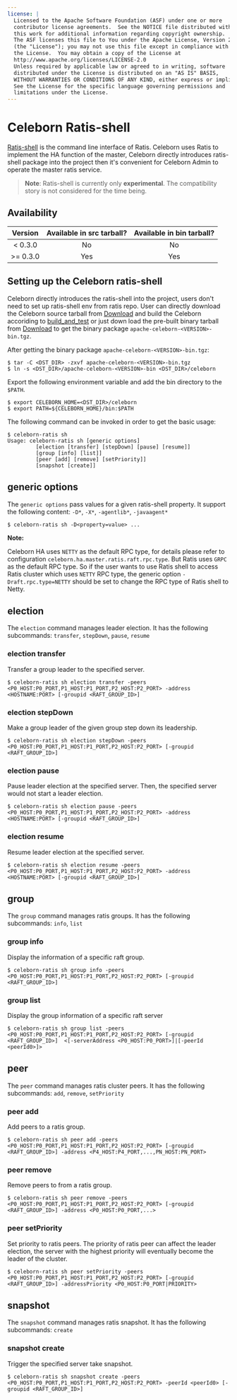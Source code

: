 ```yaml
---
license: |
  Licensed to the Apache Software Foundation (ASF) under one or more
  contributor license agreements.  See the NOTICE file distributed with
  this work for additional information regarding copyright ownership.
  The ASF licenses this file to You under the Apache License, Version 2.0
  (the "License"); you may not use this file except in compliance with
  the License.  You may obtain a copy of the License at
  http://www.apache.org/licenses/LICENSE-2.0
  Unless required by applicable law or agreed to in writing, software
  distributed under the License is distributed on an "AS IS" BASIS,
  WITHOUT WARRANTIES OR CONDITIONS OF ANY KIND, either express or implied.
  See the License for the specific language governing permissions and
  limitations under the License.
---
```



# Celeborn Ratis-shell

[Ratis-shell](https://github.com/apache/ratis/blob/master/ratis-docs/src/site/markdown/cli.md) is the command line interface of Ratis.
Celeborn uses Ratis to implement the HA function of the master, Celeborn directly introduces ratis-shell package into the project
then it's convenient for Celeborn Admin to operate the master ratis service.

> **Note**:
> Ratis-shell is currently only **experimental**.
> The compatibility story is not considered for the time being.

## Availability
|  Version  | Available in src tarball? | Available in bin tarball? |
|:---------:| :-----------------------: |:-------------------------:|
|  < 0.3.0  | No                        |            No             |
| \>= 0.3.0 | Yes                       |            Yes            |

## Setting up the Celeborn ratis-shell

Celeborn directly introduces the ratis-shell into the project, users don't need to set up ratis-shell env from ratis repo.
User can directly download the Celeborn source tarball from [Download](https://celeborn.apache.org/download) and
build the Celeborn accoriding to [build_and_test](https://celeborn.apache.org/community/contributor_guide/build_and_test/)
or just down load the pre-built binary tarball from [Download](https://celeborn.apache.org/download)
to get the binary package `apache-celeborn-<VERSION>-bin.tgz`.

After getting the binary package `apache-celeborn-<VERSION>-bin.tgz`:
```
$ tar -C <DST_DIR> -zxvf apache-celeborn-<VERSION>-bin.tgz
$ ln -s <DST_DIR>/apache-celeborn-<VERSION>-bin <DST_DIR>/celeborn
```

Export the following environment variable and add the bin directory to the `$PATH`.
```
$ export CELEBORN_HOME=<DST_DIR>/celeborn
$ export PATH=${CELEBORN_HOME}/bin:$PATH
```

The following command can be invoked in order to get the basic usage:

```shell
$ celeborn-ratis sh
Usage: celeborn-ratis sh [generic options]
         [election [transfer] [stepDown] [pause] [resume]]
         [group [info] [list]]
         [peer [add] [remove] [setPriority]]
         [snapshot [create]]
```

## generic options
The `generic options` pass values for a given ratis-shell property.
It support the following content:
`-D*`, `-X*`, `-agentlib*`, `-javaagent*`

```
$ celeborn-ratis sh -D<property=value> ...
```

**Note:**

Celeborn HA uses `NETTY` as the default RPC type, for details please refer to configuration `celeborn.ha.master.ratis.raft.rpc.type`. But Ratis uses `GRPC` as the default RPC type. So if the user wants to use Ratis shell to access Ratis cluster which uses `NETTY` RPC type, the generic option `-Draft.rpc.type=NETTY` should be set to change the RPC type of Ratis shell to Netty.

## election
The `election` command manages leader election.
It has the following subcommands:
`transfer`, `stepDown`, `pause`, `resume`

### election transfer
Transfer a group leader to the specified server.
```
$ celeborn-ratis sh election transfer -peers <P0_HOST:P0_PORT,P1_HOST:P1_PORT,P2_HOST:P2_PORT> -address <HOSTNAME:PORT> [-groupid <RAFT_GROUP_ID>]
```

### election stepDown
Make a group leader of the given group step down its leadership.
```
$ celeborn-ratis sh election stepDown -peers <P0_HOST:P0_PORT,P1_HOST:P1_PORT,P2_HOST:P2_PORT> [-groupid <RAFT_GROUP_ID>]
```

### election pause
Pause leader election at the specified server.
Then, the specified server would not start a leader election.
```
$ celeborn-ratis sh election pause -peers <P0_HOST:P0_PORT,P1_HOST:P1_PORT,P2_HOST:P2_PORT> -address <HOSTNAME:PORT> [-groupid <RAFT_GROUP_ID>]
```

### election resume
Resume leader election at the specified server.
```
$ celeborn-ratis sh election resume -peers <P0_HOST:P0_PORT,P1_HOST:P1_PORT,P2_HOST:P2_PORT> -address <HOSTNAME:PORT> [-groupid <RAFT_GROUP_ID>]
```

## group
The `group` command manages ratis groups.
It has the following subcommands:
`info`, `list`

### group info
Display the information of a specific raft group.
```
$ celeborn-ratis sh group info -peers <P0_HOST:P0_PORT,P1_HOST:P1_PORT,P2_HOST:P2_PORT> [-groupid <RAFT_GROUP_ID>]
```

### group list
Display the group information of a specific raft server
```
$ celeborn-ratis sh group list -peers <P0_HOST:P0_PORT,P1_HOST:P1_PORT,P2_HOST:P2_PORT> [-groupid <RAFT_GROUP_ID>]  <[-serverAddress <P0_HOST:P0_PORT>]|[-peerId <peerId0>]>
```

## peer
The `peer` command manages ratis cluster peers.
It has the following subcommands:
`add`, `remove`, `setPriority`

### peer add
Add peers to a ratis group.
```
$ celeborn-ratis sh peer add -peers <P0_HOST:P0_PORT,P1_HOST:P1_PORT,P2_HOST:P2_PORT> [-groupid <RAFT_GROUP_ID>] -address <P4_HOST:P4_PORT,...,PN_HOST:PN_PORT>
```

### peer remove
Remove peers to from a ratis group.
```
$ celeborn-ratis sh peer remove -peers <P0_HOST:P0_PORT,P1_HOST:P1_PORT,P2_HOST:P2_PORT> [-groupid <RAFT_GROUP_ID>] -address <P0_HOST:P0_PORT,...>
```

### peer setPriority
Set priority to ratis peers.
The priority of ratis peer can affect the leader election, the server with the highest priority will eventually become the leader of the cluster.
```
$ celeborn-ratis sh peer setPriority -peers <P0_HOST:P0_PORT,P1_HOST:P1_PORT,P2_HOST:P2_PORT> [-groupid <RAFT_GROUP_ID>] -addressPriority <P0_HOST:P0_PORT|PRIORITY>
```
## snapshot
The `snapshot` command manages ratis snapshot.
It has the following subcommands:
`create`

### snapshot create
Trigger the specified server take snapshot.
```
$ celeborn-ratis sh snapshot create -peers <P0_HOST:P0_PORT,P1_HOST:P1_PORT,P2_HOST:P2_PORT> -peerId <peerId0> [-groupid <RAFT_GROUP_ID>]
```
